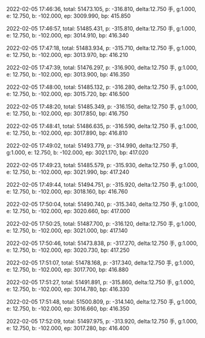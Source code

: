 2022-02-05 17:46:36, total: 51473.105, p: -316.810, delta:12.750 手, g:1.000, e: 12.750, b: -102.000, ep: 3009.990, bp: 415.850

2022-02-05 17:46:57, total: 51485.431, p: -315.810, delta:12.750 手, g:1.000, e: 12.750, b: -102.000, ep: 3014.910, bp: 416.340

2022-02-05 17:47:18, total: 51483.934, p: -315.710, delta:12.750 手, g:1.000, e: 12.750, b: -102.000, ep: 3013.970, bp: 416.210

2022-02-05 17:47:39, total: 51476.297, p: -316.900, delta:12.750 手, g:1.000, e: 12.750, b: -102.000, ep: 3013.900, bp: 416.350

2022-02-05 17:48:00, total: 51485.132, p: -316.280, delta:12.750 手, g:1.000, e: 12.750, b: -102.000, ep: 3015.720, bp: 416.500

2022-02-05 17:48:20, total: 51485.349, p: -316.150, delta:12.750 手, g:1.000, e: 12.750, b: -102.000, ep: 3017.850, bp: 416.750

2022-02-05 17:48:41, total: 51486.635, p: -316.590, delta:12.750 手, g:1.000, e: 12.750, b: -102.000, ep: 3017.890, bp: 416.810

2022-02-05 17:49:02, total: 51493.779, p: -314.990, delta:12.750 手, g:1.000, e: 12.750, b: -102.000, ep: 3021.170, bp: 417.020

2022-02-05 17:49:23, total: 51485.579, p: -315.930, delta:12.750 手, g:1.000, e: 12.750, b: -102.000, ep: 3021.990, bp: 417.240

2022-02-05 17:49:44, total: 51494.751, p: -315.920, delta:12.750 手, g:1.000, e: 12.750, b: -102.000, ep: 3018.160, bp: 416.760

2022-02-05 17:50:04, total: 51490.740, p: -315.340, delta:12.750 手, g:1.000, e: 12.750, b: -102.000, ep: 3020.660, bp: 417.000

2022-02-05 17:50:25, total: 51487.700, p: -316.120, delta:12.750 手, g:1.000, e: 12.750, b: -102.000, ep: 3021.000, bp: 417.140

2022-02-05 17:50:46, total: 51473.838, p: -317.270, delta:12.750 手, g:1.000, e: 12.750, b: -102.000, ep: 3020.730, bp: 417.250

2022-02-05 17:51:07, total: 51478.168, p: -317.340, delta:12.750 手, g:1.000, e: 12.750, b: -102.000, ep: 3017.700, bp: 416.880

2022-02-05 17:51:27, total: 51491.891, p: -315.860, delta:12.750 手, g:1.000, e: 12.750, b: -102.000, ep: 3014.780, bp: 416.330

2022-02-05 17:51:48, total: 51500.809, p: -314.140, delta:12.750 手, g:1.000, e: 12.750, b: -102.000, ep: 3016.660, bp: 416.350

2022-02-05 17:52:09, total: 51497.975, p: -313.920, delta:12.750 手, g:1.000, e: 12.750, b: -102.000, ep: 3017.280, bp: 416.400